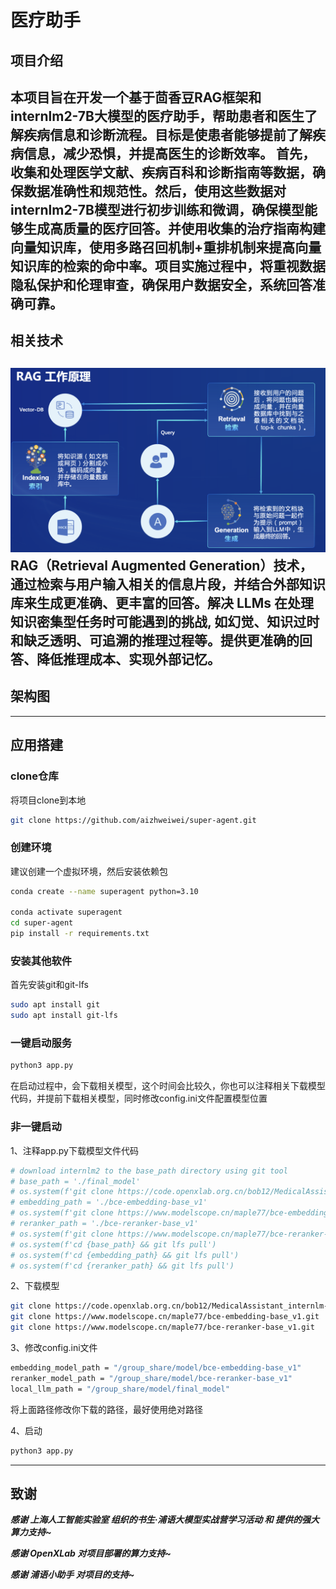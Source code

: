 # 医疗助手

## 项目介绍
本项目旨在开发一个基于茴香豆RAG框架和internlm2-7B大模型的医疗助手，帮助患者和医生了解疾病信息和诊断流程。目标是使患者能够提前了解疾病信息，减少恐惧，并提高医生的诊断效率。
首先，收集和处理医学文献、疾病百科和诊断指南等数据，确保数据准确性和规范性。然后，使用这些数据对internlm2-7B模型进行初步训练和微调，确保模型能够生成高质量的医疗回答。并使用收集的治疗指南构建向量知识库，使用多路召回机制+重排机制来提高向量知识库的检索的命中率。项目实施过程中，将重视数据隐私保护和伦理审查，确保用户数据安全，系统回答准确可靠。
---

## 相关技术
![alt text](image.png)
RAG（Retrieval Augmented Generation）技术，通过检索与用户输入相关的信息片段，并结合外部知识库来生成更准确、更丰富的回答。解决 LLMs 在处理知识密集型任务时可能遇到的挑战, 如幻觉、知识过时和缺乏透明、可追溯的推理过程等。提供更准确的回答、降低推理成本、实现外部记忆。
---

## 架构图

---

## 应用搭建
### clone仓库
将项目clone到本地

```sh
git clone https://github.com/aizhweiwei/super-agent.git
```

### 创建环境
建议创建一个虚拟环境，然后安装依赖包

```sh
conda create --name superagent python=3.10

conda activate superagent
cd super-agent
pip install -r requirements.txt
```

### 安装其他软件
首先安装git和git-lfs
```sh
sudo apt install git
sudo apt install git-lfs
```

### 一键启动服务
``` sh
python3 app.py
```
在启动过程中，会下载相关模型，这个时间会比较久，你也可以注释相关下载模型代码，并提前下载相关模型，同时修改config.ini文件配置模型位置

### 非一键启动
1、注释app.py下载模型文件代码
```python
# download internlm2 to the base_path directory using git tool
# base_path = './final_model'
# os.system(f'git clone https://code.openxlab.org.cn/bob12/MedicalAssistant_internlm-7B.git {base_path}')
# embedding_path = './bce-embedding-base_v1'
# os.system(f'git clone https://www.modelscope.cn/maple77/bce-embedding-base_v1.git {embedding_path}')
# reranker_path = './bce-reranker-base_v1'
# os.system(f'git clone https://www.modelscope.cn/maple77/bce-reranker-base_v1.git {reranker_path}')
# os.system(f'cd {base_path} && git lfs pull')
# os.system(f'cd {embedding_path} && git lfs pull')
# os.system(f'cd {reranker_path} && git lfs pull')
```
2、下载模型
```sh
git clone https://code.openxlab.org.cn/bob12/MedicalAssistant_internlm-7B.git
git clone https://www.modelscope.cn/maple77/bce-embedding-base_v1.git
git clone https://www.modelscope.cn/maple77/bce-reranker-base_v1.git

```

3、修改config.ini文件
```bash
embedding_model_path = "/group_share/model/bce-embedding-base_v1"
reranker_model_path = "/group_share/model/bce-reranker-base_v1"
local_llm_path = "/group_share/model/final_model"

```
将上面路径修改你下载的路径，最好使用绝对路径

4、启动
``` sh
python3 app.py
```
---

## 致谢

***感谢 上海人工智能实验室 组织的书生·浦语大模型实战营学习活动 和 提供的强大算力支持~***

***感谢 OpenXLab 对项目部署的算力支持~***

***感谢 浦语小助手 对项目的支持~***